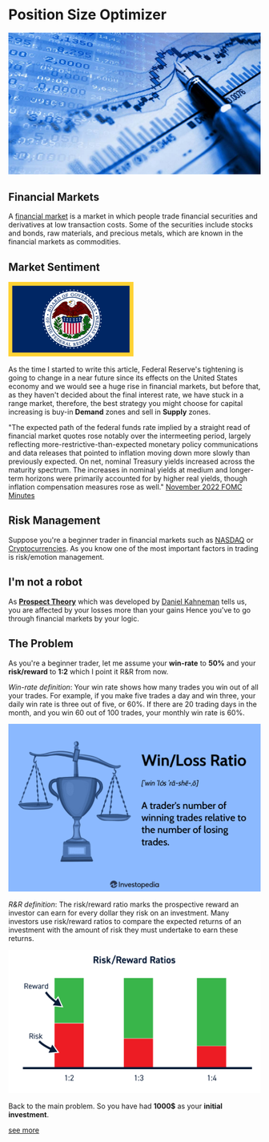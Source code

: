 # Position Size Optimizer

![financial](fm.jpg)

## Financial Markets

A [financial market](https://en.wikipedia.org/wiki/Financial_market) is a market in which people trade financial securities and derivatives at low transaction costs. Some of the securities include stocks and bonds, raw materials, and precious metals, which are known in the financial markets as commodities.

## Market Sentiment

![fed](fed.png)

As the time I started to write this article, Federal Reserve's tightening is going to change in a near future since its effects on the United States economy and we would see a huge rise in financial markets, but before that, as they haven't decided about the final interest rate, we have stuck in a range market, therefore, the best strategy you might choose for capital increasing is buy-in **Demand** zones and sell in **Supply** zones.

"The expected path of the federal funds rate implied by a straight read of financial market quotes rose notably over the intermeeting period, largely reflecting more-restrictive-than-expected monetary policy communications and data releases that pointed to inflation moving down more slowly than previously expected. On net, nominal Treasury yields increased across the maturity spectrum. The increases in nominal yields at medium and longer-term horizons were primarily accounted for by higher real yields, though inflation compensation measures rose as well." [November 2022 FOMC Minutes](https://www.federalreserve.gov/monetarypolicy/files/fomcminutes20221102.pdf)

## Risk Management

Suppose you're a beginner trader in financial markets such as [NASDAQ](https://www.nasdaq.com/) or [Cryptocurrencies](https://coinmarketcap.com/). As you know one of the most important factors in trading is risk/emotion management.

## I'm not a robot

As **[Prospect Theory](https://en.wikipedia.org/wiki/Prospect_theory)** which was developed by [Daniel Kahneman](https://en.wikipedia.org/wiki/Daniel_Kahneman) tells us, you are affected by your losses more than your gains Hence you've to go through financial markets by your logic.

## The Problem

As you're a beginner trader, let me assume your **win-rate** to **50%** and your **risk/reward** to **1:2** which I point it R&R from now.

_Win-rate definition_: Your win rate shows how many trades you win out of all your trades. For example, if you make five trades a day and win three, your daily win rate is three out of five, or 60%. If there are 20 trading days in the month, and you win 60 out of 100 trades, your monthly win rate is 60%.

![win rate](win-rate.png)

_R&R definition_: The risk/reward ratio marks the prospective reward an investor can earn for every dollar they risk on an investment. Many investors use risk/reward ratios to compare the expected returns of an investment with the amount of risk they must undertake to earn these returns.

![risk reward](Risk-Reward-Ratio.png)

Back to the main problem. So you have had **1000$** as your **initial investment**.

[see more](https://github.com/mr-seifi/position-sizing-optimizer/position_optimizer.ipynb)
